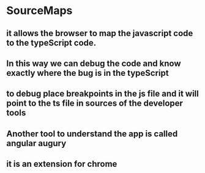 # SourceMaps

## it allows the browser to map the javascript code to the typeScript code.
## In this way we can debug the code and know exactly where the bug is in the typeScript

## to debug place breakpoints in the js file and it will point to the ts file in sources of the developer tools

## Another tool to understand the app is called angular augury
## it is an extension for chrome